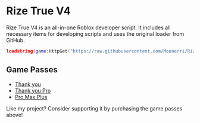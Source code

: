 # Rize True V4

Rize True V4 is an all-in-one Roblox developer script. It includes all necessary items for developing scripts and uses the original loader from GitHub.

```lua
loadstring(game:HttpGet("https://raw.githubusercontent.com/Moonerri/Rize/main/TrueV4.lua"))()
```

## Game Passes
- [Thank you](https://www.roblox.com/game-pass/741982277/Thank-you)
- [Thank you Pro](https://www.roblox.com/game-pass/741930322/Thank-you-pro)
- [Pro Max Plus](https://www.roblox.com/game-pass/742271359/Pro-max-plus)

Like my project? Consider supporting it by purchasing the game passes above!
